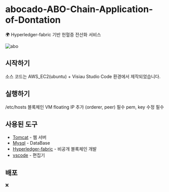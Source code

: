 # abocado-ABO-Chain-Application-of-Dontation
🌍 Hyperledger-fabric 기반 헌혈증 전산화 서비스 

![abo](https://user-images.githubusercontent.com/45455998/97853217-2969af00-1d3b-11eb-9c08-f60399a2f3c4.jpg)

 ## 시작하기

소스 코드는 AWS_EC2(ubuntu) + Visiau Studio Code 환경에서 제작되었습니다.



## 실행하기
/etc/hosts 블록체인 VM floating IP 추가 (orderer, peer) 필수
pem, key 수정 필수




## 사용된 도구 

* [Tomcat]() - 웹 서버 
* [Mysql](https://www.mysql.com/) - DataBase
* [Hyperledger-fabric](https://www.hyperledger.org/use/fabric) - 비공개 블록체인 개발
* [vscode](https://code.visualstudio.com/) - 편집기



## 배포

❌ 
